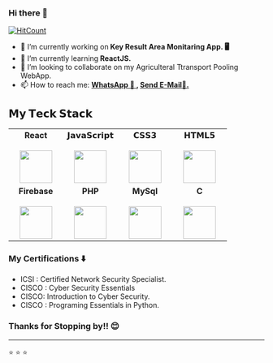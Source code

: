### Hi there 👋
[![HitCount](http://hits.dwyl.com/ssumit98/ssumit98.svg)](http://hits.dwyl.com/ssumit98/ssumit98)




- 🔭 I’m currently working on<b> Key Result Area Monitaring App. 🖥</b>
- 🌱 I’m currently learning<b> ReactJS.</b>
- 👯 I’m looking to collaborate on my Agriculteral Ttransport Pooling WebApp.
- 📫 How to reach me: <a href="https://wa.link/ivy8sl"><b>WhatsApp 💬 </a> , <a href="mailto:sumit.sabbinwar@gmail.com">Send E-Mail📨.</b></a></p>

## 𝗠𝘆 𝗧𝗲𝗰𝗸 𝗦𝘁𝗮𝗰𝗸




<table>
  <tbody>
    <tr valign="top">
      <td width="25%" align="center">
        <span><strong>React</strong>
        </span><br><br>
        <img height="64px" src="https://cdn4.iconfinder.com/data/icons/logos-3/600/React.js_logo-512.png">
      </td>
      <td width="25%" align="center">
        <span>𝗝𝗮𝘃𝗮𝗦𝗰𝗿𝗶𝗽𝘁</span><br><br>
        <img height="64px" src="https://cdn.svgporn.com/logos/javascript.svg">
      </td>
      <td width="25%" align="center">
        <span>𝗖𝗦𝗦𝟯</span><br><br>
        <img height="64px" src="https://cdn.svgporn.com/logos/css-3.svg">
      </td>
      <td width="25%" align="center">
        <span>𝗛𝗧𝗠𝗟𝟱</span><br><br>
        <img height="64px" src="https://cdn.svgporn.com/logos/html-5.svg">
      </td>
    </tr>
    <tr valign="top">
      <td width="25%" align="center">
        <span><strong>Firebase</strong></span><br><br>
        <img height="64px" src="https://www.vectorlogo.zone/logos/firebase/firebase-ar21.svg">
      </td>
       <td width="25%" align="center">
        <span><strong>PHP</strong></span><br><br>
        <img height="64px" src="https://www.vectorlogo.zone/logos/php/php-ar21.svg">
      </td>
      <td width="25%" align="center">
        <span><strong>MySql</strong></span><br><br>
        <img height="64px" src="https://www.vectorlogo.zone/logos/mysql/mysql-ar21.svg">
      </td>
      <td width="25%" align="center">
        <span><strong>C</strong></span><br><br>
        <img height="64px" src="https://upload.wikimedia.org/wikipedia/commons/thumb/3/35/The_C_Programming_Language_logo.svg/564px-The_C_Programming_Language_logo.svg.png">
      </td>
    </tr>
    
  </tbody>
</table>





### My Certifications ⬇️

- ICSI : Certified Network Security Specialist.
- CISCO : Cyber Security Essentials
- CISCO: Introduction to Cyber Security.
- CISCO : Programing Essentials in Python.


<h3>Thanks for Stopping by!! 😊</h3>


---
⭐️   ⭐️                                                                                                                                                                   ⭐️
